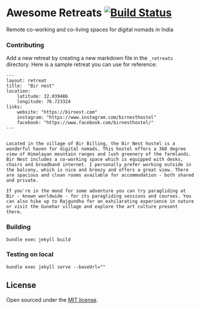 # Awesome Retreats [![Build Status](https://travis-ci.org/mb-14/awesome-retreats.svg?branch=master)](https://travis-ci.org/mb-14/awesome-retreats)

Remote co-working and co-living spaces for digital nomads in India


### Contributing

Add a new retreat by creating a new markdown file in the `_retreats` directory.
Here is a sample retreat you can use for reference:

```
--- 
layout: retreat
title:  "Bir nest"
location: 
    latitude: 32.039486
    longitude: 76.723324
links:
    website: "https://birnest.com"
    instagram: "https://www.instagram.com/birnesthostel"
    facebook: "https://www.facebook.com/birnesthostel/"
---


Located in the village of Bir Billing, the Bir Nest hostel is a wonderful haven for digital nomads. This hostel offers a 360 degree view of Himalayan mountain ranges and lush greenery of the farmlands. Bir Nest includes a co-working space which is equipped with desks, chairs and broadband internet. I personally prefer working outside in the balcony, which is nice and breezy and offers a great view. There are spacious and clean rooms available for accommodation - both shared and private.

If you're in the mood for some adventure you can try paragliding at Bir - known worldwide - for its paragliding sessions and courses. You can also hike up to Rajgundha for an exhilarating experience in nature or visit the Gunehar village and explore the art culture present there.
```

### Building

```
bundle exec jekyll build
```

### Testing on local

```
bundle exec jekyll serve --baseUrl=""
```


## License

Open sourced under the [MIT license](LICENSE.md).
